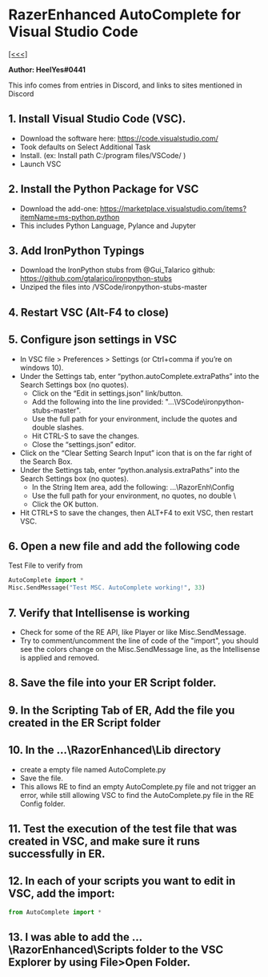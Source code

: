 # RazerEnhanced AutoComplete for Visual Studio Code

[[<<<]](../index.md)

**Author: HeelYes#0441**

This info comes from entries in Discord, and links to sites mentioned in Discord

## 1. Install Visual Studio Code (VSC).
- Download the software here: https://code.visualstudio.com/
- Took defaults on Select Additional Task
- Install. (ex: Install path C:/program files/VSCode/ )
- Launch VSC

## 2. Install the Python Package for VSC
- Download the add-one: https://marketplace.visualstudio.com/items?itemName=ms-python.python
- This includes Python Language, Pylance and Jupyter

## 3. Add IronPython Typings
- Download the IronPython stubs from @Gui_Talarico github: https://github.com/gtalarico/ironpython-stubs
- Unziped the files into /VSCode/ironpython-stubs-master

## 4. Restart VSC (Alt-F4 to close)

## 5. Configure json settings in VSC
- In VSC  file > Preferences > Settings (or Ctrl+comma if you’re on windows 10).
- Under the Settings tab, enter “python.autoComplete.extraPaths” into the Search Settings box (no quotes).
  - Click on the “Edit in settings.json” link/button.
  - Add the following into the line provided:  "…\\VSCode\\ironpython-stubs-master".
  - Use the full path for your environment, include the quotes and double slashes.
  - Hit CTRL-S to save the changes.
  - Close the “settings.json” editor.
- Click on the “Clear Setting Search Input” icon that is on the far right of the Search Box.
- Under the Settings tab, enter “python.analysis.extraPaths” into the Search Settings box (no quotes).
  - In the String Item area, add the following: ...\RazorEnh\Config
  - Use the full path for your environment, no quotes, no double \
  - Click the OK button.
- Hit CTRL+S to save the changes, then ALT+F4 to exit VSC, then restart VSC.

## 6. Open a new file and add the following code
Test File to verify from
```py
AutoComplete import *
Misc.SendMessage("Test MSC. AutoComplete working!", 33)
```

## 7. Verify that Intellisense is working
- Check for some of the RE API, like Player or like Misc.SendMessage.
- Try to comment/uncomment the line of code of the "import", you should see the colors change on the Misc.SendMessage line, as the Intellisense is applied and removed.

## 8. Save the file into your ER Script folder.

## 9. In the Scripting Tab of ER, Add the file you created in the ER Script folder

## 10. In the …\RazorEnhanced\Lib directory
- create a empty file named AutoComplete.py
- Save the file.
- This allows RE to find an empty AutoComplete.py file and not trigger an error, while still allowing VSC to find the AutoComplete.py file in the RE Config folder.

## 11. Test the execution of the test file that was created in VSC, and make sure it runs successfully in ER.

## 12. In each of your scripts you want to edit in VSC, add the import:
```py
from AutoComplete import *
```

## 13. I was able to add the …\RazorEnhanced\Scripts folder to the VSC Explorer by using File>Open Folder.

